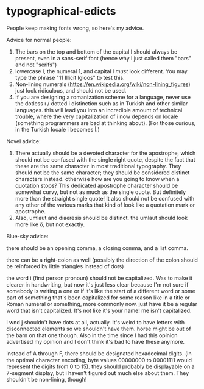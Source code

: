 # typographical-edicts

People keep making fonts wrong, so here's my advice.

Advice for normal people:

1. The bars on the top and bottom of the capital I should always be present, even in a sans-serif font (hence why I just called them "bars" and not "serifs")
2. lowercase l, the numeral 1, and capital I *must* look different. You may type the phrase "11 Illicit Igloos" to test this.
4. Non-lining numerals (https://en.wikipedia.org/wiki/non-lining_figures) just look ridiculous, and should not be used.
5. If you are designing a romanization scheme for a language, never use the dotless ı / dotted i distinction such as in Turkish and other similar languages. this will lead you into an incredible amount of technical trouble, where the very capitalization of i now depends on locale (something programmers are bad at thinking about). (For those curious, in the Turkish locale i becomes İ.)

Novel advice:

1. There actually should be a devoted character for the apostrophe, which should not be confused with the single right quote, despite the fact that these are the same character in most traditional typography. They should not be the same character; they should be considered distinct characters instead. otherwise how are you going to know when a quotation stops? This dedicated apostrophe character should be somewhat curvy, but not as much as the single quote. But definitely more than the straight single quote! It also should not be confused with any other of the various marks that kind of look like a quotation mark or apostrophe.
2. Also, umlaut and diaeresis should be distinct. the umlaut should look more like ő, but not exactly.

Blue-sky advice:

there should be an opening comma, a closing comma, and a list comma.

there can be a right-colon as well (possibly the direction of the colon should be reinforced by little triangles instead of dots)

the word i (first person pronoun) should not be capitalized. Was to make it clearer in handwriting, but now it's just less clear because I'm not sure if somebody is writing a one or if it's like the start of a different word or some part of something that's been capitalized for some reason like in a title or Roman numeral or something, more commonly now. just have it be a regular word that isn't capitalized. It's not like it's your name! me isn't capitalized.

i wnd j shouldn't have dots at all, actually. It's weird to have letters with disconnected elements so we shouldn't have them. horse might be out of the barn on that one though. Also in the time since I had this opinion advertised my opinion and I don't think it's bad to have these anymore.

instead of A through F, there should be designated hexadecimal digits. (in the optimal character encoding, byte values 00000000 to 00001111 would represent the digits from 0 to 15). they should probably be displayable on a 7-segment display, but i haven't figured out much else about them. They shouldn't be non-lining, though!


